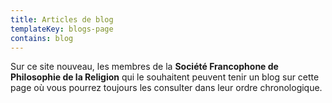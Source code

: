 ```yaml
---
title: Articles de blog
templateKey: blogs-page
contains: blog
---
```

Sur ce site nouveau, les membres de la **Société Francophone de Philosophie de la Religion** qui le souhaitent peuvent tenir un blog sur cette page où vous pourrez toujours les consulter dans leur ordre chronologique.